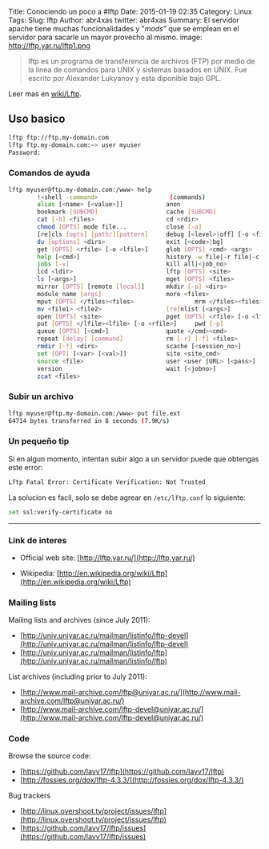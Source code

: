 Title: Conociendo un poco a #lftp
Date: 2015-01-19 02:35
Category: Linux
Tags: 
Slug: lftp
Author: abr4xas
twitter: abr4xas
Summary: El servidor apache tiene muchas funcionalidades y "*mods*" que se emplean en el servidor para sacarle un mayor provecho al mismo.
image: http://lftp.yar.ru/lftp1.png

> lftp es un programa de transferencia de archivos (FTP) por medio de la linea de comandos para UNIX y sistemas basados en UNIX. Fue escrito por Alexander Lukyanov y esta diponible bajo GPL.

Leer mas en [wiki/Lftp](http://en.wikipedia.org/wiki/Lftp).

## Uso basico

```bash
lftp ftp://ftp.my-domain.com
lftp ftp.my-domain.com:~> user myuser
Password:
```

### Comandos de ayuda

```bash
lftp myuser@ftp.my-domain.com:/www> help
        !<shell -command>                    (commands)
        alias [<name> [<value>]]            anon
        bookmark [SUBCMD]                   cache [SUBCMD]
        cat [-b] <files>                    cd <rdir>
        chmod [OPTS] mode file...           close [-a]
        [re]cls [opts] [path/][pattern]     debug [<level>|off] [-o <file>]
        du [options] <dirs>                 exit [<code>|bg]
        get [OPTS] <rfile> [-o <lfile>]     glob [OPTS] <cmd> <args>
        help [<cmd>]                        history -w file|-r file|-c|-l [cnt]
        jobs [-v]                           kill all|<job_no>
        lcd <ldir>                          lftp [OPTS] <site>
        ls [<args>]                         mget [OPTS] <files>
        mirror [OPTS] [remote [local]]      mkdir [-p] <dirs>
        module name [args]                  more <files>
        mput [OPTS] </files><files>                 mrm </files><files>
        mv <file1> <file2>                  [re]nlist [<args>]
        open [OPTS] <site>                  pget [OPTS] <rfile> [-o <lfile>]
        put [OPTS] </lfile><lfile> [-o <rfile>]     pwd [-p]
        queue [OPTS] [<cmd>]                quote </cmd><cmd>
        repeat [delay] [command]            rm [-r] [-f] <files>
        rmdir [-f] <dirs>                   scache [<session_no>]
        set [OPT] [<var> [<val>]]           site <site_cmd>
        source <file>                       user <user |URL> [<pass>]
        version                             wait [<jobno>]
        zcat <files>  
```

### Subir un archivo

```bash
lftp myuser@ftp.my-domain.com:/www> put file.ext
64714 bytes transferred in 8 seconds (7.9K/s)
```


### Un pequeño tip

Si en algun momento, intentan subir algo a un servidor puede que obtengas este error:

```bash
Lftp Fatal Error: Certificate Verification: Not Trusted
```

La solucion es facil, solo se debe agrear en ```/etc/lftp.conf``` lo siguiente:

```bash
set ssl:verify-certificate no
```
---

### Link de interes

- Official web site: 
[http://lftp.yar.ru/](http://lftp.yar.ru/)

- Wikipedia: [http://en.wikipedia.org/wiki/Lftp](http://en.wikipedia.org/wiki/Lftp)

### Mailing lists

Mailing lists and archives (since July 2011):

- [http://univ.uniyar.ac.ru/mailman/listinfo/lftp-devel](http://univ.uniyar.ac.ru/mailman/listinfo/lftp-devel)
- [http://univ.uniyar.ac.ru/mailman/listinfo/lftp](http://univ.uniyar.ac.ru/mailman/listinfo/lftp)

List archives (including prior to July 2011):

- [http://www.mail-archive.com/lftp@uniyar.ac.ru/](http://www.mail-archive.com/lftp@uniyar.ac.ru/)
- [http://www.mail-archive.com/lftp-devel@uniyar.ac.ru/](http://www.mail-archive.com/lftp-devel@uniyar.ac.ru/)

### Code

Browse the source code:

- [https://github.com/lavv17/lftp](https://github.com/lavv17/lftp)
- [http://fossies.org/dox/lftp-4.3.3/](http://fossies.org/dox/lftp-4.3.3/)

Bug trackers

- [http://linux.overshoot.tv/project/issues/lftp](http://linux.overshoot.tv/project/issues/lftp)
- [https://github.com/lavv17/lftp/issues](https://github.com/lavv17/lftp/issues)